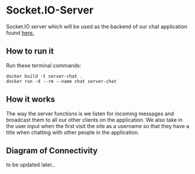 # Socket.IO-Server

Socket.IO server which will be used as the backend of our chat application found [here.](https://github.com/sterrio/Socket_Chat)

## How to run it
Run these terminal commands:
```
docker build -t server-chat .
docker run -d --rm --name chat server-chat
```

## How it works

The way the server functions is we listen for incoming messages and broadcast them to all our other clients on the application. We also take in the user input when the first visit the site as a username so that they have a title when chatting with other people in the application.

## Diagram of Connectivity

to be updated later..
